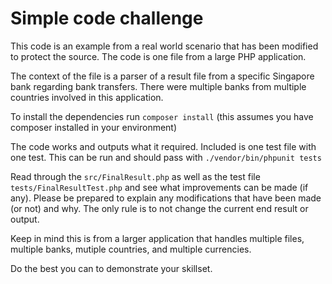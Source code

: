 # Simple code challenge #

This code is an example from a real world scenario that has been modified to protect the source. The code is one file from a large PHP application.

The context of the file is a parser of a result file from a specific Singapore bank regarding bank transfers. There were multiple banks from multiple countries involved in this application.

To install the dependencies run `composer install` (this assumes you have composer installed in your environment)

The code works and outputs what it required. Included is one test file with one test. This can be run and should pass with `./vendor/bin/phpunit tests`

Read through the `src/FinalResult.php` as well as the test file `tests/FinalResultTest.php` and see what improvements can be made (if any). Please be prepared to explain any modifications that have been made (or not) and why. The only rule is to not change the current end result or output.

Keep in mind this is from a larger application that handles multiple files, multiple banks, mutiple countries, and multiple currencies.

Do the best you can to demonstrate your skillset.